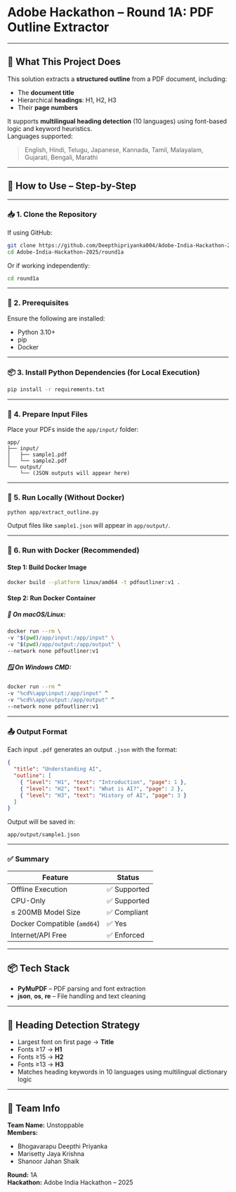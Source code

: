 # Adobe Hackathon – Round 1A: PDF Outline Extractor

---

## 🧠 What This Project Does

This solution extracts a **structured outline** from a PDF document, including:

- The **document title**
- Hierarchical **headings**: H1, H2, H3
- Their **page numbers**

It supports **multilingual heading detection** (10 languages) using font-based logic and keyword heuristics.  
Languages supported:
> English, Hindi, Telugu, Japanese, Kannada, Tamil, Malayalam, Gujarati, Bengali, Marathi

---

## 🚀 How to Use – Step-by-Step

---

### 📥 1. Clone the Repository

If using GitHub:

```bash
git clone https://github.com/Deepthipriyanka004/Adobe-India-Hackathon-2025.git
cd Adobe-India-Hackathon-2025/round1a
```

Or if working independently:

```bash
cd round1a
```

---

### 🔧 2. Prerequisites

Ensure the following are installed:

- Python 3.10+
- pip
- Docker

---

### 📦 3. Install Python Dependencies (for Local Execution)

```bash
pip install -r requirements.txt
```

---

### 📁 4. Prepare Input Files

Place your PDFs inside the `app/input/` folder:

```
app/
├── input/
│   ├── sample1.pdf
│   └── sample2.pdf
└── output/
    └── (JSON outputs will appear here)
```

---

### 🧪 5. Run Locally (Without Docker)

```bash
python app/extract_outline.py
```

Output files like `sample1.json` will appear in `app/output/`.

---

### 🐳 6. Run with Docker (Recommended)

#### Step 1: Build Docker Image

```bash
docker build --platform linux/amd64 -t pdfoutliner:v1 .
```

#### Step 2: Run Docker Container

##### 🐧 On macOS/Linux:
```bash
docker run --rm \
-v "$(pwd)/app/input:/app/input" \
-v "$(pwd)/app/output:/app/output" \
--network none pdfoutliner:v1
```

##### 🪟 On Windows CMD:
```bash
docker run --rm ^
-v "%cd%\app\input:/app/input" ^
-v "%cd%\app\output:/app/output" ^
--network none pdfoutliner:v1
```

---

### 📤 Output Format

Each input `.pdf` generates an output `.json` with the format:

```json
{
  "title": "Understanding AI",
  "outline": [
    { "level": "H1", "text": "Introduction", "page": 1 },
    { "level": "H2", "text": "What is AI?", "page": 2 },
    { "level": "H3", "text": "History of AI", "page": 3 }
  ]
}
```

Output will be saved in:

```
app/output/sample1.json
```

---

### ✅ Summary

| Feature                    | Status     |
|----------------------------|------------|
| Offline Execution          | ✅ Supported |
| CPU-Only                   | ✅ Supported |
| ≤ 200MB Model Size         | ✅ Compliant |
| Docker Compatible (`amd64`) | ✅ Yes     |
| Internet/API Free          | ✅ Enforced |

---

## 📦 Tech Stack

- **PyMuPDF** – PDF parsing and font extraction
- **json**, **os**, **re** – File handling and text cleaning

---

## 🧠 Heading Detection Strategy

- Largest font on first page → **Title**
- Fonts ≥17 → **H1**
- Fonts ≥15 → **H2**
- Fonts ≥13 → **H3**
- Matches heading keywords in 10 languages using multilingual dictionary logic

---

## 👤 Team Info

**Team Name:** Unstoppable  
**Members:**
- Bhogavarapu Deepthi Priyanka  
- Marisetty Jaya Krishna  
- Shanoor Jahan Shaik  

**Round:** 1A  
**Hackathon:** Adobe India Hackathon – 2025

